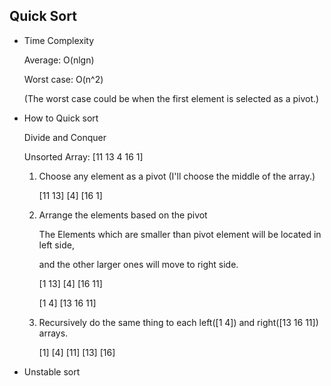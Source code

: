 ## Quick Sort
* Time Complexity

    Average: O(nlgn)

    Worst case: O(n^2)

    (The worst case could be when the first element is selected as a pivot.)

* How to Quick sort

    Divide and Conquer 

    Unsorted Array: [11 13 4 16 1]

    1. Choose any element as a pivot (I'll choose the middle of the array.)

        [11 13] [4] [16 1]

    2. Arrange the elements based on the pivot

        The Elements which are smaller than pivot element will be located in left side,

        and the other larger ones will move to right side.

        [1 13] [4] [16 11]

        [1 4] [13 16 11]

    3. Recursively do the same thing to each left([1 4]) and right([13 16 11]) arrays.

        [1] [4] [11] [13] [16]


* Unstable sort
